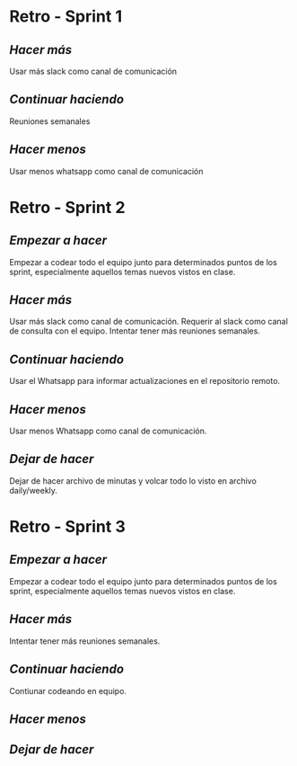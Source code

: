 # Retro - Sprint 1 #

## *Hacer más* ##
Usar más slack como canal de comunicación

## *Continuar haciendo* ##
Reuniones semanales

## *Hacer menos* ##
Usar menos whatsapp como canal de comunicación

# Retro - Sprint 2 #

## *Empezar a hacer* ##
Empezar a codear todo el equipo junto para determinados puntos de los sprint, especialmente aquellos temas nuevos vistos en clase. 

## *Hacer más* ##
Usar más slack como canal de comunicación.
Requerir al slack como canal de consulta con el equipo.
Intentar tener más reuniones semanales. 

## *Continuar haciendo* ##
Usar el Whatsapp para informar actualizaciones en el repositorio remoto.

## *Hacer menos* ##
Usar menos Whatsapp como canal de comunicación.

## *Dejar de hacer* ##
Dejar de hacer archivo de minutas y volcar todo lo visto en archivo daily/weekly.

# Retro - Sprint 3 #

## *Empezar a hacer* ##
Empezar a codear todo el equipo junto para determinados puntos de los sprint, especialmente aquellos temas nuevos vistos en clase. 

## *Hacer más* ##
Intentar tener más reuniones semanales. 

## *Continuar haciendo* ##
Contiunar codeando en equipo.

## *Hacer menos* ##


## *Dejar de hacer* ##




